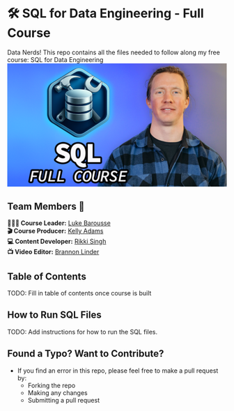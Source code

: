 # 🛠️ SQL for Data Engineering - Full Course

Data Nerds! This repo contains all the files needed to follow along my free course: SQL for Data Engineering
![SQL for Data Engineering](Resources/images/SQL_Data_Engineering_thumbnail.png)

## Team Members 👥
**🙋🏼‍♂️ Course Leader:** [Luke Barousse](https://www.linkedin.com/in/luke-b)  
**🎬 Course Producer:** [Kelly Adams](https://www.linkedin.com/in/kellyjianadams)  
**💻 Content Developer:** [Rikki Singh](https://www.linkedin.com/in/rikkisingh)  
**📺 Video Editor:** [Brannon Linder](https://www.linkedin.com/in/brannonlinder)  


## Table of Contents

TODO: Fill in table of contents once course is built

## How to Run SQL Files

TODO: Add instructions for how to run the SQL files.

## Found a Typo? Want to Contribute?
- If you find an error in this repo, please feel free to make a pull request by:
    - Forking the repo
    - Making any changes
    - Submitting a pull request
